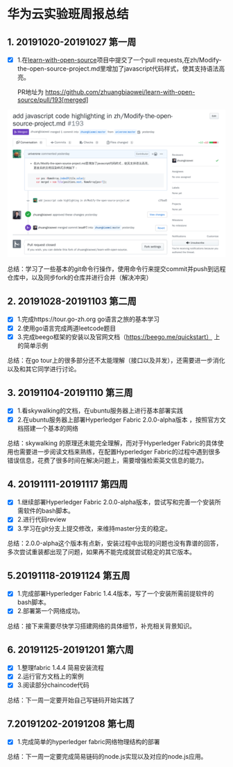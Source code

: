 # 华为云实验班周报总结

## 1. 20191020-20191027 第一周 

- [x] 1.在[learn-with-open-source](https://github.com/zhuangbiaowei/learn-with-open-source)项目中提交了一个pull requests,在zh/Modify-the-open-source-project.md里增加了javascript代码样式，使其支持语法高亮。

  PR地址为 https://github.com/zhuangbiaowei/learn-with-open-source/pull/193[merged]

  

![](https://github.com/univerone/image/raw/master/2019-10-25_23-23.png)

总结：学习了一些基本的git命令行操作，使用命令行来提交commit并push到远程仓库中，以及同步fork的仓库并进行合并（解决冲突） 

## 2. 20191028-20191103 第二周
- [x] 1.完成https://tour.go-zh.org go语言之旅的基本学习
- [x] 2.使用go语言完成两道leetcode题目
- [x] 3.完成beego框架的安装以及官网文档（https://beego.me/quickstart） 上的简单示例

总结：在go tour上的很多部分还不太能理解（接口以及并发），还需要进一步消化以及和其它同学进行讨论。

## 3. 20191104-20191110 第三周 
- [x] 1.看skywalking的文档，在ubuntu服务器上进行基本部署实践
- [x] 2.在ubuntu服务器上部署Hyperledger Fabric 2.0.0-alpha版本 ，按照官方文档搭建一个基本的网络

总结：skywalking 的原理还未能完全理解，而对于Hyperledger Fabric的具体使用也需要进一步阅读文档来熟练，在配置Hyperledger Fabric的过程中遇到很多错误信息，花费了很多时间在解决问题上，需要增强检索英文信息的能力。

## 4. 20191111-20191117 第四周 

- [x] 1.继续部署Hyperledger Fabric 2.0.0-alpha版本，尝试写和完善一个安装所需软件的bash脚本。
- [x] 2.进行代码review
- [x] 3.学习在git分支上提交修改，来维持master分支的稳定。

总结：2.0.0-alpha这个版本有点新，安装过程中出现的问题也没有靠谱的回答，多次尝试重装都出现了问题，如果再不能完成就尝试稳定的其它版本。

## 5.20191118-20191124 第五周
- [x] 1.完成部署Hyperledger Fabric 1.4.4版本，写了一个安装所需前提软件的bash脚本。
- [x] 2.部署第一个网络成功。

总结：接下来需要尽快学习搭建网络的具体细节，补充相关背景知识。

## 6. 20191125-20191201 第六周
- [x] 1.整理fabric 1.4.4 简易安装流程
- [x] 2.运行官方文档上的案例
- [x] 3.阅读部分chaincode代码

总结：下一周一定要开始自己写链码开始实践了

## 7.20191202-20191208 第七周
- [x] 1.完成简单的hyperledger fabric网络物理结构的部署

总结：下一周一定要完成简易链码的node.js实现以及对应的node.js应用。


